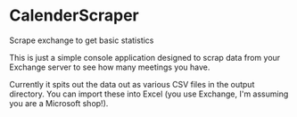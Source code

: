 CalenderScraper
===============

Scrape exchange to get basic statistics

This is just a simple console application designed to scrap data from your Exchange server to see how many meetings you have.

Currently it spits out the data out as various CSV files in the output directory.  You can import these into Excel (you use Exchange, I'm assuming you are a Microsoft shop!).
